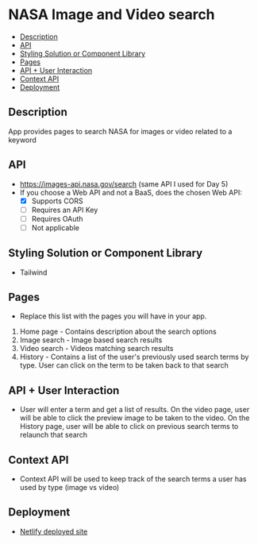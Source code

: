 # NASA Image and Video search

- [Description](#description)
- [API](#api)
- [Styling Solution or Component Library](#styling-solution-or-component-library)
- [Pages](#pages)
- [API + User Interaction](#api--user-interaction)
- [Context API](#context-api)
- [Deployment](#deployment)

## Description

App provides pages to search NASA for images or video related to a keyword

## API

* https://images-api.nasa.gov/search (same API I used for Day 5)
* If you choose a Web API and not a BaaS, does the chosen Web API:
  * [X] Supports CORS
  * [ ] Requires an API Key
  * [ ] Requires OAuth
  * [ ] Not applicable

## Styling Solution or Component Library

* Tailwind

## Pages

* Replace this list with the pages you will have in your app.

1. Home page - Contains description about the search options
1. Image search - Image based search results
1. Video search - Videos matching search results
1. History - Contains a list of the user's previously used search terms by type. User can click on the term to be taken back to that search

##  API + User Interaction

* User will enter a term and get a list of results. On the video page, user will be able to click the preview image to be taken to the video. On the History page, user will be able to click on previous search terms to relaunch that search

## Context API

* Context API will be used to keep track of the search terms a user has used by type (image vs video)

## Deployment

- [Netlify deployed site](https://sparkling-centaur-f8e356.netlify.app/)
